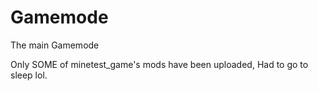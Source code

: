 # Gamemode
The main Gamemode

Only SOME of minetest_game's mods have been uploaded, Had to go to sleep lol.
